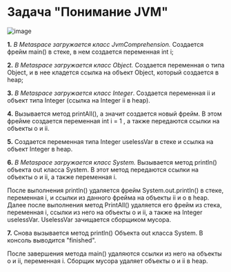 # Задача "Понимание JVM"

![image](https://user-images.githubusercontent.com/77538624/173370317-d834fae0-0dc3-4983-83f9-2df5540823f2.png)




**1.** *В Metaspace загружается класс JvmComprehension.* Создается фрейм main() в стеке, в нем создается переменная int i;

**2.** *В Metaspace загружается класс Object.* 
Создается переменная o типа Object, и в нее кладется ссылка на объект Object, который создается в heap;

**3.** *В Metaspace загружается класс Integer*. 
Создается переменная ii и объект типа Integer (ссылка на Integer ii в heap).

**4.** Вызывается метод printAll(), а значит создается новый фрейм. 
В этом фрейме создается переменная int i = 1 , а также передаются ссылки на объекты o и  ii.

**5.** Создается переменная типа Integer uselessVar в стеке и ссылка на объект Integer в heap.

**6.** *В Metaspace загружается класс System.* 
Вызывается метод println() объекта out класса System. В этот метод передаются ссылки на объекты o и ii, а также переменная i.

После выполнения println() удаляется фрейм System.out.println() в стеке, переменная i, и ссылки из данного фрейма на объекты ii и o в heap. 
Далее после выполнения метод PrintAll() удаляется его фрейм из стека, переменная i,  ссылки из него на объекты o и ii,  а также на Integer uselessVar. 
UselessVar зачищается сборщиком мусора.

**7.** Снова вызывается метод println() Объекта out класса System. В консоль выводится "finished".

После завершения метода main() удаляются ссылки из него на объекты o и ii, переменная i. Сборщик мусора удаляет объекты o и ii в heap.

